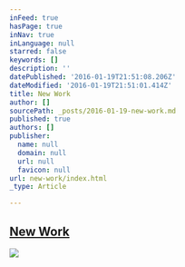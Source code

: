 ```yaml
---
inFeed: true
hasPage: true
inNav: true
inLanguage: null
starred: false
keywords: []
description: ''
datePublished: '2016-01-19T21:51:08.206Z'
dateModified: '2016-01-19T21:51:01.414Z'
title: New Work
author: []
sourcePath: _posts/2016-01-19-new-work.md
published: true
authors: []
publisher:
  name: null
  domain: null
  url: null
  favicon: null
url: new-work/index.html
_type: Article

---
```

## [New Work][0]
![](https://s3-us-west-2.amazonaws.com/the-grid-img/p/c1c1ee5f505b50b087fe8c678c3e328784c6a685.jpg)

[0]: https://www.instagram.com/the.creationist/